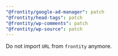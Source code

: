 ```yaml
---
"@frontity/google-ad-manager": patch
"@frontity/head-tags": patch
"@frontity/wp-comments": patch
"@frontity/wp-source": patch
---
```


Do not import `URL` from `frontity` anymore.
